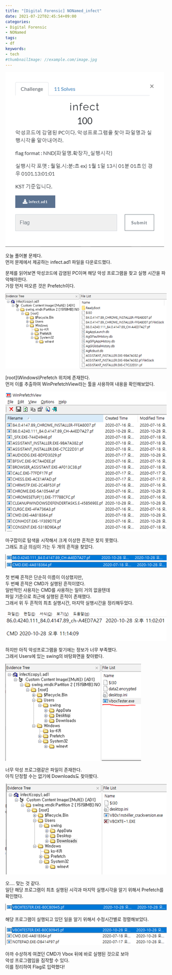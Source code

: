 ```yaml
---
title: "[Digital Forensic] NONamed_infect"
date: 2021-07-22T02:45:54+09:00
categories:
- Digital Forensic
- NONamed
tags:
- df
keywords:
- tech
#thumbnailImage: //example.com/image.jpg
---
```


<!--more-->

![Problem](https://raw.githubusercontent.com/RoomRooms/blog/master/img/Digital%20Forensic/NONamed/NONamed_infect/Problem.PNG "Problem")

오늘 풀어볼 문제다.  
먼저 문제에서 제공하는 infect.ad1 파일을 다운로드했다.

문제를 읽어보면 악성코드에 감염된 PC이며 해당 악성 프로그램을 찾고 실행 시간을 파악해야한다.  
가장 먼저 떠오른 것은 Prefetch이다.  

![Pre1](https://raw.githubusercontent.com/RoomRooms/blog/master/img/Digital%20Forensic/NONamed/NONamed_infect/Prefetch1.PNG)

[root]\Windows\Prefetch 위치에 존재한다.  
먼저 이를 추출하여 WinPrefetchView라는 툴을 사용하여 내용을 확인해보았다.  

![Pre2](https://raw.githubusercontent.com/RoomRooms/blog/master/img/Digital%20Forensic/NONamed/NONamed_infect/Prefetch2.PNG)

마구잡이로 탐색을 시작해서 크게 이상한 흔적은 찾지 못했다.  
그래도 조금 의심이 가는 두 개의 흔적을 찾았다.

![S2](https://raw.githubusercontent.com/RoomRooms/blog/master/img/Digital%20Forensic/NONamed/NONamed_infect/Stranger1.PNG)
![S2](https://raw.githubusercontent.com/RoomRooms/blog/master/img/Digital%20Forensic/NONamed/NONamed_infect/Stranger2.PNG)

첫 번째 흔적은 단순히 이름이 이상했지만,  
두 번째 흔적은 CMD가 실행된 흔적이였다.  
일반적인 사용자는 CMD를 사용하는 일이 거의 없을텐데  
파일 기준으로 최근에 실행된 흔적이 존재했다.  
그래서 위 두 흔적의 최초 실행시간, 마지막 실행시간을 정리해두었다.  

![Sinfo](https://raw.githubusercontent.com/RoomRooms/blog/master/img/Digital%20Forensic/NONamed/NONamed_infect/SInfo1.PNG)

하지만 아직 악성프로그램을 찾기에는 정보가 너무 부족했다.  
그래서 Users에 있는 swing의 바탕화면을 찾아봤다.  

![Vbox1](https://raw.githubusercontent.com/RoomRooms/blog/master/img/Digital%20Forensic/NONamed/NONamed_infect/Vbox1.PNG)

너무 악성 프로그램같은 파일이 존재한다.  
아직 단정할 수는 없기에 Downloads도 찾아봤다.  

![Vbox2](https://raw.githubusercontent.com/RoomRooms/blog/master/img/Digital%20Forensic/NONamed/NONamed_infect/Vbox2.PNG)

오.... 맞는 것 같다.  
일단 해당 프로그램이 최초 실행된 시각과 마지막 실행시각을 알기 위해서 Prefetch를 확인했다.  

![Vbox3](https://raw.githubusercontent.com/RoomRooms/blog/master/img/Digital%20Forensic/NONamed/NONamed_infect/Vbox3.PNG)

해당 프로그램이 실행되고 있던 일을 알기 위해서 수정시간별로 정렬해보았다.  

![Vbox4](https://raw.githubusercontent.com/RoomRooms/blog/master/img/Digital%20Forensic/NONamed/NONamed_infect/Vbox4.PNG)

아까 수상하게 여겼던 CMD가 Vbox 뒤에 바로 실행된 것으로 보아  
악성 프로그램임을 짐작할 수 있다.  
이를 정리하여 Flag로 입력했다!  
